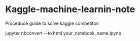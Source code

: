 # Kaggle-machine-learnin-note
Proceduce guide to solve kaggle competiton


jupyter nbconvert --to html your_notebook_name.ipynb
